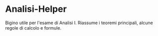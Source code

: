 # Analisi-Helper
Bigino utile per l'esame di Analisi I. Riassume i teoremi principali, alcune regole di calcolo e formule.
